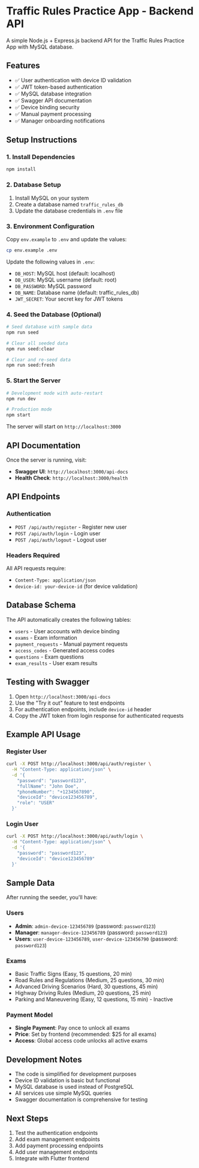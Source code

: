 # Traffic Rules Practice App - Backend API

A simple Node.js + Express.js backend API for the Traffic Rules Practice App with MySQL database.

## Features

- ✅ User authentication with device ID validation
- ✅ JWT token-based authentication
- ✅ MySQL database integration
- ✅ Swagger API documentation
- ✅ Device binding security
- ✅ Manual payment processing
- ✅ Manager onboarding notifications

## Setup Instructions

### 1. Install Dependencies

```bash
npm install
```

### 2. Database Setup

1. Install MySQL on your system
2. Create a database named `traffic_rules_db`
3. Update the database credentials in `.env` file

### 3. Environment Configuration

Copy `env.example` to `.env` and update the values:

```bash
cp env.example .env
```

Update the following values in `.env`:
- `DB_HOST`: MySQL host (default: localhost)
- `DB_USER`: MySQL username (default: root)
- `DB_PASSWORD`: MySQL password
- `DB_NAME`: Database name (default: traffic_rules_db)
- `JWT_SECRET`: Your secret key for JWT tokens

### 4. Seed the Database (Optional)

```bash
# Seed database with sample data
npm run seed

# Clear all seeded data
npm run seed:clear

# Clear and re-seed data
npm run seed:fresh
```

### 5. Start the Server

```bash
# Development mode with auto-restart
npm run dev

# Production mode
npm start
```

The server will start on `http://localhost:3000`

## API Documentation

Once the server is running, visit:
- **Swagger UI**: `http://localhost:3000/api-docs`
- **Health Check**: `http://localhost:3000/health`

## API Endpoints

### Authentication
- `POST /api/auth/register` - Register new user
- `POST /api/auth/login` - Login user
- `POST /api/auth/logout` - Logout user

### Headers Required
All API requests require:
- `Content-Type: application/json`
- `device-id: your-device-id` (for device validation)

## Database Schema

The API automatically creates the following tables:
- `users` - User accounts with device binding
- `exams` - Exam information
- `payment_requests` - Manual payment requests
- `access_codes` - Generated access codes
- `questions` - Exam questions
- `exam_results` - User exam results

## Testing with Swagger

1. Open `http://localhost:3000/api-docs`
2. Use the "Try it out" feature to test endpoints
3. For authentication endpoints, include `device-id` header
4. Copy the JWT token from login response for authenticated requests

## Example API Usage

### Register User
```bash
curl -X POST http://localhost:3000/api/auth/register \
  -H "Content-Type: application/json" \
  -d '{
    "password": "password123",
    "fullName": "John Doe",
    "phoneNumber": "+1234567890",
    "deviceId": "device123456789",
    "role": "USER"
  }'
```

### Login User
```bash
curl -X POST http://localhost:3000/api/auth/login \
  -H "Content-Type: application/json" \
  -d '{
    "password": "password123",
    "deviceId": "device123456789"
  }'
```

## Sample Data

After running the seeder, you'll have:

### Users
- **Admin**: `admin-device-123456789` (password: `password123`)
- **Manager**: `manager-device-123456789` (password: `password123`)
- **Users**: `user-device-123456789`, `user-device-123456790` (password: `password123`)

### Exams
- Basic Traffic Signs (Easy, 15 questions, 20 min)
- Road Rules and Regulations (Medium, 25 questions, 30 min)
- Advanced Driving Scenarios (Hard, 30 questions, 45 min)
- Highway Driving Rules (Medium, 20 questions, 25 min)
- Parking and Maneuvering (Easy, 12 questions, 15 min) - Inactive

### Payment Model
- **Single Payment**: Pay once to unlock all exams
- **Price**: Set by frontend (recommended: $25 for all exams)
- **Access**: Global access code unlocks all active exams

## Development Notes

- The code is simplified for development purposes
- Device ID validation is basic but functional
- MySQL database is used instead of PostgreSQL
- All services use simple MySQL queries
- Swagger documentation is comprehensive for testing

## Next Steps

1. Test the authentication endpoints
2. Add exam management endpoints
3. Add payment processing endpoints
4. Add user management endpoints
5. Integrate with Flutter frontend
